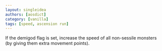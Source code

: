 ```yaml
---
layout: singleidea
authors: [aosdict]
category: [vanilla]
tags: [speed, ascension run]
---
```

If the demigod flag is set, increase the speed of all non-sessile monsters (by giving them extra movement points).
